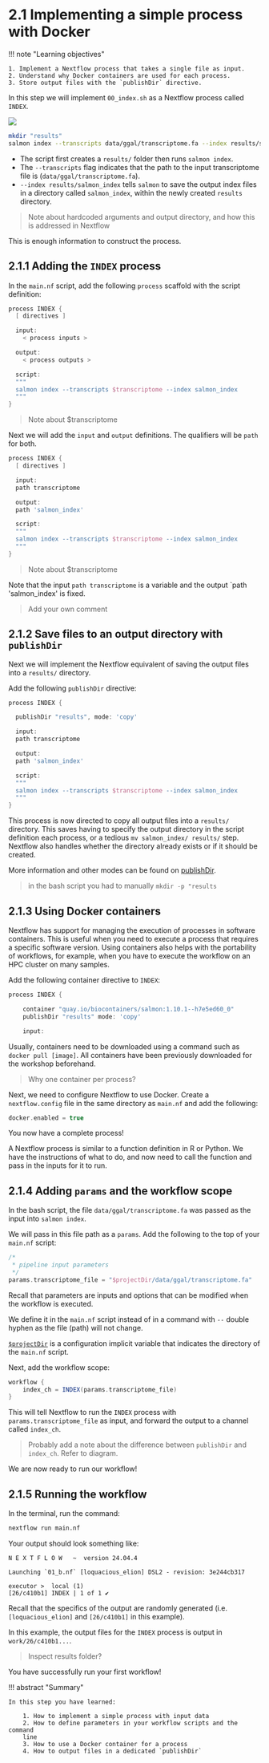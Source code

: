 # 2.1 Implementing a simple process with Docker  

!!! note "Learning objectives"

    1. Implement a Nextflow process that takes a single file as input.  
    2. Understand why Docker containers are used for each process.  
    3. Store output files with the `publishDir` directive.  

In this step we will implement `00_index.sh` as a Nextflow process called
`INDEX`. 

![](img/1.excalidraw.png)

```bash title="00_index.sh"
mkdir "results"
salmon index --transcripts data/ggal/transcriptome.fa --index results/salmon_index
```

- The script first creates a `results/` folder then runs `salmon index`.  
- The `--transcripts` flag indicates that the path to the input transcriptome
file is (`data/ggal/transcriptome.fa`).  
- `--index results/salmon_index` tells `salmon` to save the output index files in a directory called `salmon_index`, within the newly created `results` directory.  

> Note about hardcoded arguments and output directory, and how this is
addressed in Nextflow  

This is enough information to construct the process.  

## 2.1.1 Adding the `INDEX` process

In the `main.nf` script, add the following `process` scaffold with the script
definition:  

```groovy title="main.nf"
process INDEX {
  [ directives ]

  input:
    < process inputs >

  output:
    < process outputs >

  script:
  """
  salmon index --transcripts $transcriptome --index salmon_index
  """
}
```

> Note about $transcriptome

Next we will add the `input` and `output` definitions. The qualifiers will be
`path` for both.  

```groovy title="main.nf"
process INDEX {
  [ directives ]

  input:
  path transcriptome

  output:
  path 'salmon_index'

  script:
  """
  salmon index --transcripts $transcriptome --index salmon_index
  """
}
```

> Note about $transcriptome

Note that the input `path transcriptome` is a variable and the output `path
'salmon_index' is fixed.  

> Add your own comment 

## 2.1.2 Save files to an output directory with `publishDir`  

Next we will implement the Nextflow equivalent of saving the output files into a
`results/` directory.  

Add the following `publishDir` directive:  

```groovy title="main.nf"
process INDEX {

  publishDir "results", mode: 'copy'

  input:
  path transcriptome

  output:
  path 'salmon_index'

  script:
  """
  salmon index --transcripts $transcriptome --index salmon_index
  """
}
```

This process is now directed to copy all output files into a `results/`
directory. This saves having to specify the output directory in the script
definition each process, or a tedious `mv salmon_index/ results/` step. 
Nextflow also handles whether the directory already exists or if it
should be created. 

More information and other modes can be found on
[publishDir](https://www.nextflow.io/docs/latest/process.html#publishdir).

> in the bash script you had to manually `mkdir -p "results`

## 2.1.3 Using Docker containers  

Nextflow has support for managing the execution of processes in software
containers. This is useful when you need to execute a process that requires a
specific software version. Using containers also helps with the portability of
workflows, for example, when you have to execute the workflow on an HPC cluster
on many samples.  

Add the following container directive to `INDEX`:  

```groovy title="main.nf"
process INDEX {

    container "quay.io/biocontainers/salmon:1.10.1--h7e5ed60_0"
    publishDir "results" mode: 'copy'

    input:
```

Usually, containers need to be downloaded using a command such as
`docker pull [image]`. All containers have been previously downloaded for the
workshop beforehand.  

> Why one container per process?  

Next, we need to configure Nextflow to use Docker. Create a `nextflow.config`
file in the same directory as `main.nf` and add the following:  

```groovy linenums="1" title="nextflow.config"
docker.enabled = true
```

You now have a complete process! 

A Nextflow process is similar to a function definition in R or Python. We have
the instructions of what to do, and now need to call the function and pass in
the inputs for it to run.

## 2.1.4 Adding `params` and the workflow scope  

In the bash script, the file `data/ggal/transcriptome.fa` was passed as the
input into `salmon index`.

We will pass in this file path as a `params`. Add the following to the top of your `main.nf` script:  

```groovy title="main.nf"
/*
 * pipeline input parameters
 */
params.transcriptome_file = "$projectDir/data/ggal/transcriptome.fa"
```

Recall that parameters are inputs and options that can be modified when the
workflow is executed.  

We define it in the `main.nf` script instead of in a command with `--` double
hyphen as the file (path) will not change.

[`$projectDir`](https://www.nextflow.io/docs/latest/script.html#configuration-implicit-variables)
is a configuration implicit variable that indicates the directory of the
`main.nf` script. 

Next, add the workflow scope:  

```groovy title="main.nf"
workflow {
    index_ch = INDEX(params.transcriptome_file)
}
```

This will tell Nextflow to run the `INDEX` process with
`params.transcriptome_file` as input, and forward the output to a channel
called `index_ch`.

> Probably add a note about the difference between `publishDir` and `index_ch`.
Refer to diagram.  

We are now ready to run our workflow!  

## 2.1.5 Running the workflow  

In the terminal, run the command:  

```bash
nextflow run main.nf
``` 

Your output should look something like:  

```console title="Output"
N E X T F L O W   ~  version 24.04.4

Launching `01_b.nf` [loquacious_elion] DSL2 - revision: 3e244cb317

executor >  local (1)
[26/c410b1] INDEX | 1 of 1 ✔

```

Recall that the specifics of the output are randomly generated (i.e.
`[loquacious_elion]` and `[26/c410b1]` in this example).

In this example, the output files for the `INDEX` process is output in
`work/26/c410b1...`.

> Inspect results folder?  

You have successfully run your first workflow!  

!!! abstract "Summary"

    In this step you have learned:  

        1. How to implement a simple process with input data  
        2. How to define parameters in your workflow scripts and the command
        line
        3. How to use a Docker container for a process  
        4. How to output files in a dedicated `publishDir`  
